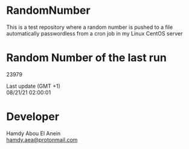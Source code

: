 # RandomNumber    
This is a test repository where a random number is pushed to a file automatically passwordless from a cron job in my Linux CentOS server    
# Random Number of the last run   
23979
      
Last update (GMT +1)    
08/21/21 02:00:01
# Developer    
Hamdy Abou El Anein   
hamdy.aea@protonmail.com
